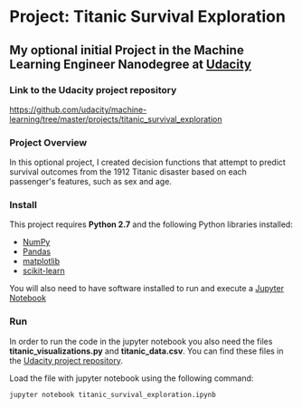 # Project: Titanic Survival Exploration
## My optional initial Project in the Machine Learning Engineer Nanodegree at [Udacity](https://www.udacity.com/)

### Link to the Udacity project repository

https://github.com/udacity/machine-learning/tree/master/projects/titanic_survival_exploration

### Project Overview
In this optional project, I created decision functions that attempt to predict survival outcomes from the 1912 Titanic disaster based on each passenger's features, such as sex and age.

### Install

This project requires **Python 2.7** and the following Python libraries installed:

- [NumPy](http://www.numpy.org/)
- [Pandas](http://pandas.pydata.org)
- [matplotlib](http://matplotlib.org/)
- [scikit-learn](http://scikit-learn.org/stable/)

You will also need to have software installed to run and execute a [Jupyter Notebook](http://jupyter.org/)

### Run

In order to run the code in the jupyter notebook you also need the files **titanic_visualizations.py** and **titanic_data.csv**. You can find these files in the [Udacity project repository](https://github.com/udacity/machine-learning/tree/master/projects/titanic_survival_exploration).

Load the file with jupyter notebook using the following command:

```jupyter notebook titanic_survival_exploration.ipynb```
